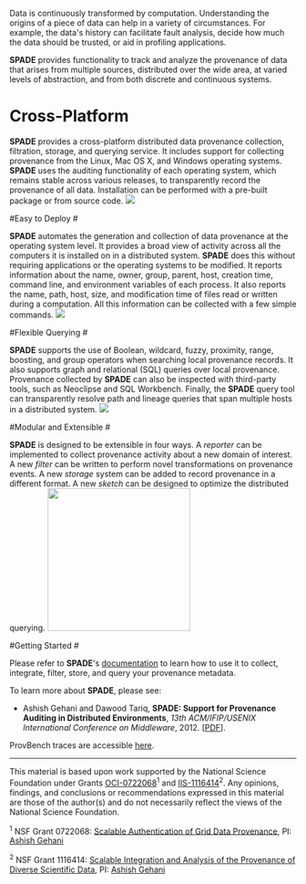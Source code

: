Data is continuously transformed by computation. Understanding the origins of a piece of data can help in a variety of circumstances. For example, the data's history can facilitate fault analysis, decide how much the data should be trusted, or aid in profiling applications.

**SPADE** provides functionality to track and analyze the provenance of data that arises from multiple sources, distributed over the wide area, at varied levels of abstraction, and from both discrete and continuous systems.


# Cross-Platform #

**SPADE** provides a cross-platform distributed data provenance collection, filtration, storage, and querying service. It includes support for collecting provenance from the Linux, Mac OS X, and Windows operating systems. **SPADE** uses the auditing functionality of each operating system, which remains stable across various releases, to transparently record the provenance of all data. Installation can be performed with a pre-built package or from source code. <img src='../../wiki/img/frontpage_platforms.png'>

#Easy to Deploy #

**SPADE** automates the generation and collection of data provenance at the operating system level. It provides a broad view of activity across all the computers it is installed on in a distributed system. **SPADE** does this without requiring applications or the operating systems to be modified. It reports information about the name, owner, group, parent, host, creation time, command line, and environment variables of each process. It also reports the name, path, host, size, and modification time of files read or written during a computation. All this information can be collected with a few simple commands. <img src='../../wiki/img/frontpage_easy.png'> 

#Flexible Querying #

**SPADE** supports the use of Boolean, wildcard, fuzzy, proximity, range, boosting, and group operators when searching local provenance records. It also supports graph and relational (SQL) queries over local provenance. Provenance collected by **SPADE** can also be inspected with third-party tools, such as Neoclipse and SQL Workbench. Finally, the **SPADE** query tool can transparently resolve path and lineage queries that span multiple hosts in a distributed system. <img src='../../wiki/img/frontpage_query.png'>

#Modular and Extensible #

**SPADE** is designed to be extensible in four ways. A _reporter_ can be implemented to collect provenance activity about a new domain of interest. A new _filter_ can be written to perform novel transformations on provenance events. A new _storage_ system can be added to record provenance in a different format. A new _sketch_ can be designed to optimize the distributed querying. <img src='../../wiki/img/frontpage_modular.png' width='250px'> 

#Getting Started #

Please refer to **SPADE**'s [documentation](Documentation.md) to learn how to use it to collect, integrate, filter, store, and query your provenance metadata.

To learn more about **SPADE**, please see:

  * Ashish Gehani and Dawood Tariq, **SPADE: Support for Provenance Auditing in Distributed Environments**, _13th ACM/IFIP/USENIX International Conference on Middleware_, 2012. [[PDF](http://www.csl.sri.com/users/gehani/papers/MW-2012.SPADE.pdf)].

ProvBench traces are accessible [here](../../Traces.md).


---


This material is based upon work supported by the National Science Foundation under Grants [OCI-0722068](http://www.nsf.gov/awardsearch/showAward?AWD_ID=0722068)<sup>1</sup> and [IIS-1116414](http://www.nsf.gov/awardsearch/showAward?AWD_ID=1116414)<sup>2</sup>. Any opinions, findings, and conclusions or recommendations expressed in this material are those of the author(s) and do not necessarily reflect the views of the National Science Foundation.

<sup>1</sup> NSF Grant 0722068: [Scalable Authentication of Grid Data Provenance](http://www.nsf.gov/awardsearch/showAward?AWD_ID=0722068), PI: [Ashish Gehani](http://www.csl.sri.com/people/gehani/)

<sup>2</sup> NSF Grant 1116414: [Scalable Integration and Analysis of the Provenance of Diverse Scientific Data](http://www.nsf.gov/awardsearch/showAward?AWD_ID=1116414), PI: [Ashish Gehani](http://www.csl.sri.com/people/gehani/)

<a href='Hidden comment: 
The Apple logo is licensed under the Creative Commons Attribution-Share Alike 3.0 Unported, 2.5 Generic, 2.0 Generic and 1.0 Generic license.
The Linux Tux logo is (c) Larry Ewing, Simon Budig und Anja Gerwinsk and is licensed under the terms of the GNU General Public License version 3.
The Windows logo is in the public domain.
'></a>